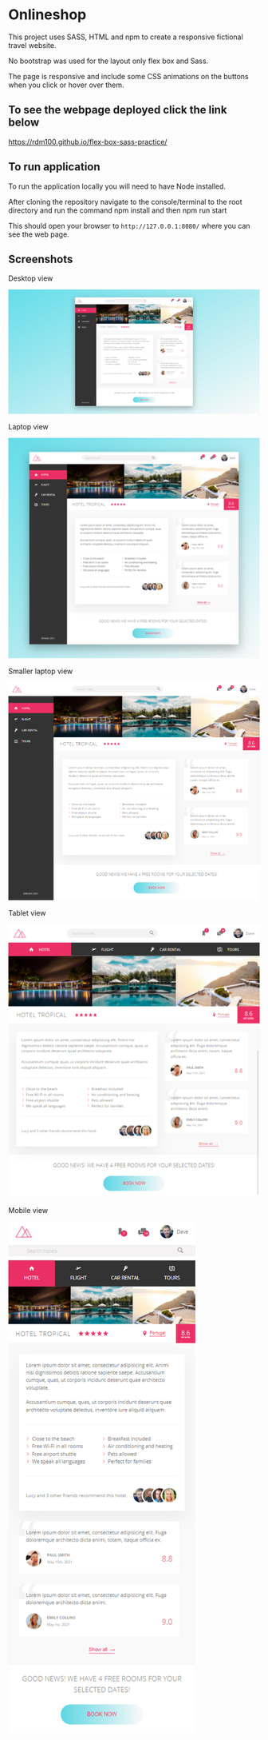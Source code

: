 # Onlineshop

This project uses SASS, HTML and npm to create a responsive fictional travel website.

No bootstrap was used for the layout only flex box and Sass.

The page is responsive and include some CSS animations on the buttons when you click or hover over them.

## To see the webpage deployed click the link below

https://rdm100.github.io/flex-box-sass-practice/

## To run application
To run the application locally you will need to have Node installed.

After cloning the repository navigate to the console/terminal to the root directory and run the command npm install and then npm run start

This should open your browser to `http://127.0.0.1:8080/` where you can see the web page.

## Screenshots

Desktop view

<img src="img/desktop.png">

Laptop view

<img src="img/laptop.png">

Smaller laptop view

<img src="img/smallerlaptop.png">

Tablet view

<img src="img/tablet.png">

Mobile view

<img src="img/mobile.png">

